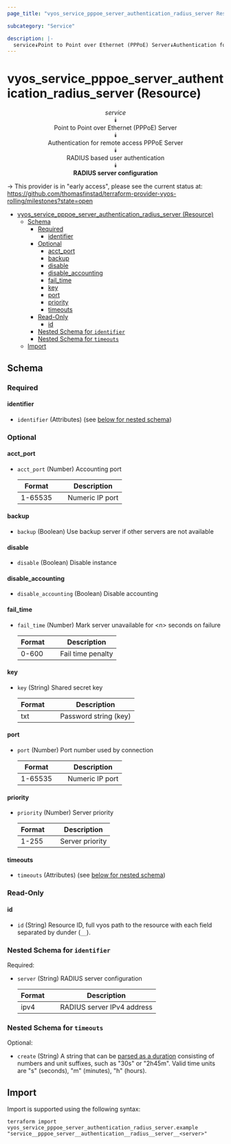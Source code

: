 ```yaml
---
page_title: "vyos_service_pppoe_server_authentication_radius_server Resource - vyos"

subcategory: "Service"

description: |-
  service⯯Point to Point over Ethernet (PPPoE) Server⯯Authentication for remote access PPPoE Server⯯RADIUS based user authentication⯯RADIUS server configuration
---
```


# vyos_service_pppoe_server_authentication_radius_server (Resource)
<center>


*service*  
⯯  
Point to Point over Ethernet (PPPoE) Server  
⯯  
Authentication for remote access PPPoE Server  
⯯  
RADIUS based user authentication  
⯯  
**RADIUS server configuration**


</center>

-> This provider is in "early access", please see the current status at: https://github.com/thomasfinstad/terraform-provider-vyos-rolling/milestones?state=open

<!--TOC-->

- [vyos_service_pppoe_server_authentication_radius_server (Resource)](#vyos_service_pppoe_server_authentication_radius_server-resource)
  - [Schema](#schema)
    - [Required](#required)
      - [identifier](#identifier)
    - [Optional](#optional)
      - [acct_port](#acct_port)
      - [backup](#backup)
      - [disable](#disable)
      - [disable_accounting](#disable_accounting)
      - [fail_time](#fail_time)
      - [key](#key)
      - [port](#port)
      - [priority](#priority)
      - [timeouts](#timeouts)
    - [Read-Only](#read-only)
      - [id](#id)
    - [Nested Schema for `identifier`](#nested-schema-for-identifier)
    - [Nested Schema for `timeouts`](#nested-schema-for-timeouts)
  - [Import](#import)

<!--TOC-->

<!-- schema generated by tfplugindocs -->
## Schema

### Required

#### identifier
- `identifier` (Attributes) (see [below for nested schema](#nestedatt--identifier))

### Optional

#### acct_port
- `acct_port` (Number) Accounting port

    |  Format   &emsp;|  Description      |
    |-----------|-------------------|
    |  1-65535  &emsp;|  Numeric IP port  |
#### backup
- `backup` (Boolean) Use backup server if other servers are not available
#### disable
- `disable` (Boolean) Disable instance
#### disable_accounting
- `disable_accounting` (Boolean) Disable accounting
#### fail_time
- `fail_time` (Number) Mark server unavailable for &lt;n&gt; seconds on failure

    |  Format  &emsp;|  Description        |
    |----------|---------------------|
    |  0-600   &emsp;|  Fail time penalty  |
#### key
- `key` (String) Shared secret key

    |  Format  &emsp;|  Description            |
    |----------|-------------------------|
    |  txt     &emsp;|  Password string (key)  |
#### port
- `port` (Number) Port number used by connection

    |  Format   &emsp;|  Description      |
    |-----------|-------------------|
    |  1-65535  &emsp;|  Numeric IP port  |
#### priority
- `priority` (Number) Server priority

    |  Format  &emsp;|  Description      |
    |----------|-------------------|
    |  1-255   &emsp;|  Server priority  |
#### timeouts
- `timeouts` (Attributes) (see [below for nested schema](#nestedatt--timeouts))

### Read-Only

#### id
- `id` (String) Resource ID, full vyos path to the resource with each field separated by dunder (`__`).

<a id="nestedatt--identifier"></a>
### Nested Schema for `identifier`

Required:

- `server` (String) RADIUS server configuration

    |  Format  &emsp;|  Description                 |
    |----------|------------------------------|
    |  ipv4    &emsp;|  RADIUS server IPv4 address  |


<a id="nestedatt--timeouts"></a>
### Nested Schema for `timeouts`

Optional:

- `create` (String) A string that can be [parsed as a duration](https://pkg.go.dev/time#ParseDuration) consisting of numbers and unit suffixes, such as &#34;30s&#34; or &#34;2h45m&#34;. Valid time units are &#34;s&#34; (seconds), &#34;m&#34; (minutes), &#34;h&#34; (hours).

## Import

Import is supported using the following syntax:

```shell
terraform import vyos_service_pppoe_server_authentication_radius_server.example "service__pppoe_server__authentication__radius__server__<server>"
```
